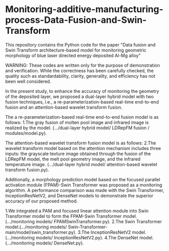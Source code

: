 # Monitoring-additive-manufacturing-process-Data-Fusion-and-Swin-Transform

This repository contains the Python code for the paper "Data fusion and Swin Transform architecture-based model for monitoring geometric morphology of blue laser directed energy deposited Al-Mg alloy"

&#x20;

WARNING: These codes are written only for the purpose of demonstration and verification. While the correctness has been carefully checked, the quality such as standardability, clarity, generality, and efficiency has not been well considered.



&#x20;

In the present study, to enhance the accuracy of monitoring the geometry of the deposited layer, we proposed a dual-layer hybrid model with two fusion techniques, i.e., a re-parameterization-based real-time end-to-end fusion and an attention-based wavelet transform fusion.

The a re-parameterization-based real-time end-to-end fusion model is as follows:
1.The gray fusion of molten pool image and infrared image is realized by the model. (.../dual-layer hybrid  model/ LDRepFM fusion / modules/model.py).

The attention-based wavelet transform fusion model is as follows:
2.The wavelet transform model based on the attention mechanism includes three inputs: the grayscale texture image obtained through the fusion of the LDRepFM model, the melt pool geometry image, and the infrared temperature image.  (.../dual-layer hybrid  model/ attention-based wavelet transform fusion.py).

&#x20;

Additionally, a morphology prediction model based on the focused parallel activation module (FPAM)-Swin Transformer was proposed as a monitoring algorithm. A performance comparison was made with the Swin Transformer, InceptionResNetV2, and DenseNet models to demonstrate the superior accuracy of our proposed method.

1.We integrated a PAM and focused linear attention module into Swin Transformer model to form the FPAM-Swin Transformer model.(.../monitoring models/ FPAMSwinTransformer.py).
2.The Swin Transformer model.(.../monitoring models/ Swin-Transformer-main/model/swin_transformer.py).
3.The InceptionResNetV2 model.(.../monitoring models/ InceptionResNetV2.py).
4.The DenseNet model.(.../monitoring models/ DenseNet.py).
